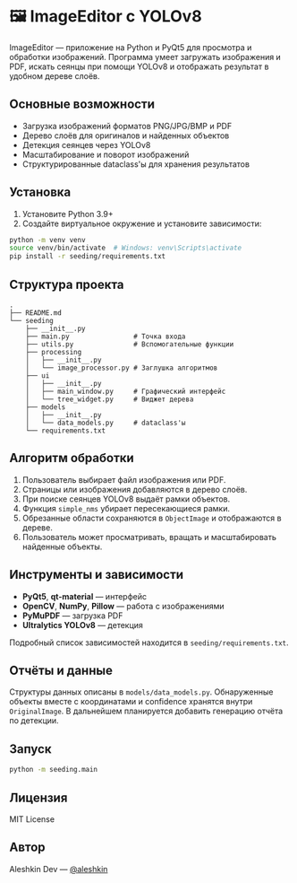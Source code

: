 # 🖼️ ImageEditor с YOLOv8

ImageEditor — приложение на Python и PyQt5 для просмотра и обработки изображений. Программа умеет загружать изображения и PDF, искать сеянцы при помощи YOLOv8 и отображать результат в удобном дереве слоёв.

## Основные возможности

- Загрузка изображений форматов PNG/JPG/BMP и PDF
- Дерево слоёв для оригиналов и найденных объектов
- Детекция сеянцев через YOLOv8
- Масштабирование и поворот изображений
- Структурированные dataclass'ы для хранения результатов

## Установка

1. Установите Python 3.9+
2. Создайте виртуальное окружение и установите зависимости:

```bash
python -m venv venv
source venv/bin/activate  # Windows: venv\Scripts\activate
pip install -r seeding/requirements.txt
```

## Структура проекта

```
.
├── README.md
└── seeding
    ├── __init__.py
    ├── main.py                # Точка входа
    ├── utils.py               # Вспомогательные функции
    ├── processing
    │   ├── __init__.py
    │   └── image_processor.py # Заглушка алгоритмов
    ├── ui
    │   ├── __init__.py
    │   ├── main_window.py     # Графический интерфейс
    │   └── tree_widget.py     # Виджет дерева
    ├── models
    │   ├── __init__.py
    │   └── data_models.py     # dataclass'ы
    └── requirements.txt
```

## Алгоритм обработки

1. Пользователь выбирает файл изображения или PDF.
2. Страницы или изображения добавляются в дерево слоёв.
3. При поиске сеянцев YOLOv8 выдаёт рамки объектов.
4. Функция `simple_nms` убирает пересекающиеся рамки.
5. Обрезанные области сохраняются в `ObjectImage` и отображаются в дереве.
6. Пользователь может просматривать, вращать и масштабировать найденные объекты.

## Инструменты и зависимости

- **PyQt5**, **qt-material** — интерфейс
- **OpenCV**, **NumPy**, **Pillow** — работа с изображениями
- **PyMuPDF** — загрузка PDF
- **Ultralytics YOLOv8** — детекция

Подробный список зависимостей находится в `seeding/requirements.txt`.

## Отчёты и данные

Структуры данных описаны в `models/data_models.py`. Обнаруженные объекты вместе с координатами и confidence хранятся внутри `OriginalImage`. В дальнейшем планируется добавить генерацию отчёта по детекции.

## Запуск

```bash
python -m seeding.main
```

## Лицензия

MIT License

## Автор

Aleshkin Dev — [@aleshkin](https://t.me/aleshkin)
